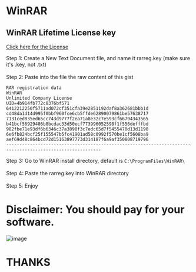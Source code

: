 # WinRAR
## WinRAR Lifetime License key
[Click here for the License](https://github.com/Kamrulofficial/WinRAR/blob/main/rarreg.key) <br>

Step 1: Create a New Text Document file, and name it rarreg.key (make sure it's .key, not .txt) <br>
<br>
Step 2: Paste into the file the raw content of this gist <br>
```
RAR registration data
WinRAR
Unlimited Company License
UID=4b914fb772c8376bf571
6412212250f5711ad072cf351cfa39e2851192daf8a362681bbb1d
cd48da1d14d995f0bbf960fce6cb5ffde62890079861be57638717
7131ced835ed65cc743d9777f2ea71a8e32c7e593cf66794343565
b41bcf56929486b8bcdac33d50ecf773996052598f1f556defffbd
982fbe71e93df6b6346c37a3890f3c7edc65d7f5455470d13d1190
6e6fb824bcf25f155547b5fc41901ad58c0992f570be1cf5608ba9
aef69d48c864bcd72d15163897773d314187f6a9af350808719796
----------------------------------------------------------------------------------------------------------
```
Step 3: Go to WinRAR install directory, default is `C:\ProgramFiles\WinRAR\` <br>
<br>
Step 4: Paste the rarreg.key into WinRAR directory <br>
<br>
Step 5: Enjoy <br>

# Disclaimer: You should pay for your software.
![image](https://user-images.githubusercontent.com/44496738/125117955-ca053f80-e110-11eb-8850-c3d3ac879716.png)


# THANKS
